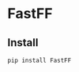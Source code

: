 # FastFF


<!-- WARNING: THIS FILE WAS AUTOGENERATED! DO NOT EDIT! -->

## Install

``` sh
pip install FastFF
```

